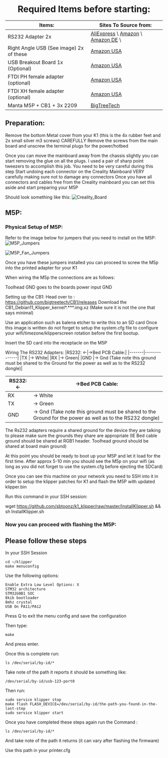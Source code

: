 <center><H1> Required Items before starting:</h1></center> 



| Items:      | Sites To Source from: |
| ----------- | ----------- |
| RS232 Adapter 2x      | [AliExpress](https://www.aliexpress.us/item/2251832830864445.html?src=google&aff_fcid=9664e520e71149e59a225dfa987927b8-1700863271089-04088-UneMJZVf&aff_fsk=UneMJZVf&aff_platform=aaf&sk=UneMJZVf&aff_trace_key=9664e520e71149e59a225dfa987927b8-1700863271089-04088-UneMJZVf&terminal_id=9091d558e2c140a28d0126f9d77f4102&afSmartRedirect=y&gatewayAdapt=glo2usa) \ [Amazon](https://www.amazon.com/dp/B0BL3NJTBJ?psc=1&ref=ppx_yo2ov_dt_b_product_details) \ [Amazon DE](https://www.amazon.de/dp/B0CGZPRZ32/ref=sspa_dk_detail_1?psc=1&pd_rd_i=B0CGZPRZ32&pd_rd_w=1IEu8&content-id=amzn1.sym.ae2317a0-2175-4285-af64-66539858231f&pf_rd_p=ae2317a0-2175-4285-af64-66539858231f&pf_rd_r=MBH2G339D0KR8PQQ5993&pd_rd_wg=FBopa&pd_rd_r=2a91c072-e813-466f-9b6f-d0d6864f1297&s=industrial&sp_csd=d2lkZ2V0TmFtZT1zcF9kZXRhaWw) \     |
| Right Angle USB (See image) 2x of these   | [Amazon USA](https://www.amazon.com/dp/B083TGBMR4?psc=1&ref=ppx_yo2ov_dt_b_product_details) |
| USB Breakout Board 1x (Optional) | [Amazon USA](https://www.amazon.com/dp/B09WYRNDDQ?ref=ppx_yo2ov_dt_b_product_details&th=1)|
| FTDI PH female adapter (optional)   |[Amazon USA](https://www.amazon.com/dp/B0BPRQBTGY?psc=1&ref=ppx_yo2ov_dt_b_product_details)|
| FTDI XH female adapter (optional)   |[Amazon USA](https://www.amazon.com/dp/B09DTL4T1W?psc=1&ref=ppx_yo2ov_dt_b_product_details)|
| Manta M5P + CB1 + 3x 2209  |[BigTreeTech](https://biqu.equipment/collections/control-board/products/manta-m4p-m8p?variant=40215553900642)|


## Preparation: 


Remove the bottom Metal cover from your K1 (this is the 4x rubber feet and 2x small silver m3 screws)
CAREFULLY  Remove the screws from the main board and unscrew the terminal plugs for the power/hotbed

Once you can move the mainboard away from the chassis slightly you can start removing the glue on all the plugs. I used a pair of sharp point tweezers to accomplish this job. You need to be very careful during this step 
Start undoing each connector on the Creality Mainboard VERY carefully making sure not to damage any connectors
Once you have all connectors and cables free from the Creality mainboard you can set this aside and start preparing your M5P

Should look something like this:
![Creality_Board](https://github.com/K1-Klipper/K1-Max-Manta-Conversion/blob/main/Conversion/M5P/Creality_Board_Glue.PNG?raw=true)


## M5P:

### Physical Setup of M5P:

Refer to the image below for jumpers that you need to install on the M5P:
![M5P_Jumpers](https://github.com/K1-Klipper/K1-Max-Manta-Conversion/blob/main/Conversion/M5P/m5p_jumper_picture.PNG?raw=true)

![M5P_Fan_Jumpers](https://github.com/K1-Klipper/K1-Max-Manta-Conversion/blob/main/Conversion/M5P/fan_jumpers.PNG?raw=true)


Once you have these jumpers installed you can proceed to screw the M5p into the printed adapter for your K1

When wiring the M5p the connections are as follows: 




Toolhead GND goes to the boards power input GND


Setting up the CB1:
Head over to : https://github.com/bigtreetech/CB1/releases
Download the CB1_Debian11_Klipper_kernel*.***.img.xz (Make sure it is not the one that says minimal)

Use an application such as balena etcher to write this to an SD card
Once this image is written do not forget to setup the system.cfg file to configure your wifi/timezone/klipperscreen rotation before the first bootup.


Insert the SD card into the receptacle on the M5P

Wiring The RS232 Adapters: 
|RS232: <-|->Bed PCB Cable:|
|-------|--------------|
|TX |→ White|
|RX |→ Green|
|GND |→ Gnd (Take note this ground must be shared to the Ground for the power as well as to the RS232 dongle)|


|RS232: <-|->Bed PCB Cable:|
|---------|----------------|
|RX |→ White|
|TX |→ Green|
|GND |→ Gnd (Take note this ground must be shared to the Ground for the power as well as to the RS232 dongle)|

The Rs232 adapters require a shared ground for the device they are talking to please make sure the grounds they share are appropriate (IE Bed cable ground should be shared at RGB1 header. Toolhead ground should be shared at board main ground) 


At this point you should be ready to boot up your M5P and let it load for the first time. After approx 5-10 min you should see the M5p on your wifi (as long as you did not forget to use the system.cfg before ejecting the SDCard) 

Once you can see this machine on your network you need to SSH into it in order to setup the klipper patches for K1 and flash the M5P with updated klipper.bin

Run this command in your SSH session:

wget https://github.com/sbtoonz/k1_klipper/raw/master/InstallKlipper.sh && sh InstallKlipper.sh

### Now you can proceed with flashing the M5P:
## Please follow these steps 

In your SSH Session 
```
cd ~/klipper
make menuconfig
```


Use the following options:
```
Enable Extra Low Level Options: X
STM32 architecture
STM32G0B1 SOC
8kib bootloader
8mhz crystal
USB On PA11/PA12
```

Press Q to exit the menu config and save the configuration

Then type:
```
make
```
And press enter.

Once this is complete run:
```
ls /dev/serial/by-id/*
```
Take note of the path it reports it should be something like:
```
/dev/serial/by-id/usb-123-port0
```

Then run:
```
sudo service klipper stop
make flash FLASH_DEVICE=/dev/serial/by-id/the-path-you-found-in-the-last-step
sudo service klipper start
```

Once you have completed these steps again run the Command :
```
ls /dev/serial/by-id/*
```

And take note of the path it returns (it can vary after flashing the firmware)

Use this path in your printer.cfg 
